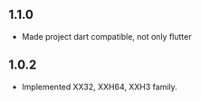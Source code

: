 ## 1.1.0

- Made project dart compatible, not only flutter

## 1.0.2

- Implemented XX32, XXH64, XXH3 family.
